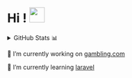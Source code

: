# Hi ! <img src="https://raw.githubusercontent.com/MartinHeinz/MartinHeinz/master/wave.gif" width="35px">

<details>
  - <summary>GitHub Stats 📊</summary>
  <img src = "https://github-readme-stats.vercel.app/api?username=StephOC&show_icons=true&theme=radical&line_height=27">
  <img src = "https://github-readme-stats.vercel.app/api/top-langs/?username=StephOC&hide=c%23,java&theme=radical">
</details>

🔭 I’m currently working on [gambling.com](https://www.gambling.com/ "gambling.com")

🌱 I’m currently learning [laravel](https://laravel.com/)
